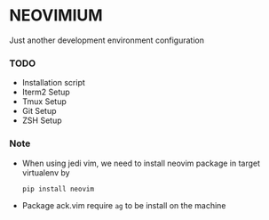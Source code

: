 # NEOVIMIUM

Just another development environment configuration

### TODO
- Installation script
- Iterm2 Setup
- Tmux Setup
- Git Setup
- ZSH Setup

### Note
- When using jedi vim, we need to install neovim package in target virtualenv by
  ```
  pip install neovim
  ```
- Package ack.vim require `ag` to be install on the machine
